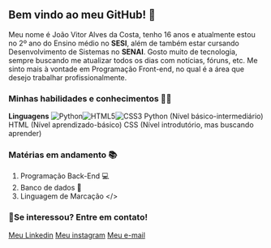 ## Bem vindo ao meu GitHub! 👋
Meu nome é João Vitor Alves da Costa, tenho 16 anos e atualmente estou no 2º ano do Ensino médio no **SESI**, além de também estar cursando Desenvolvimento de Sistemas no **SENAI**. 
Gosto muito de tecnologia, sempre buscando me atualizar todos os dias com notícias, fóruns, etc. Me sinto mais à vontade em Programação Front-end, no qual é a área que desejo trabalhar profissionalmente.
### Minhas habilidades e conhecimentos 🤹‍♂️
**Linguagens**
![Python](https://img.shields.io/badge/Python-3776AB?style=for-the-badge&logo=python&logoColor=white)![HTML5](https://img.shields.io/badge/HTML5-E34F26?style=for-the-badge&logo=html5&logoColor=white)![CSS3](https://img.shields.io/badge/CSS3-1572B6?style=for-the-badge&logo=css3&logoColor=white) 
Python (Nível básico-intermediário)
HTML (Nível aprendizado-básico)
CSS (Nível introdutório, mas buscando aprender)
### Matérias em andamento 📚
1. Programação Back-End 💻
2. Banco de dados 🎲
3. Linguagem de Marcação </>
### 🧾Se interessou? Entre em contato!
[Meu Linkedin](www.linkedin.com/in/joão-vitor-alves-160691356)
[Meu instagram](instagram.com/@joaov10costa)
[Meu e-mail](joaova.costa@hotmail.com)

